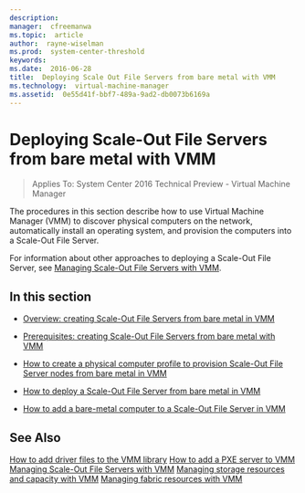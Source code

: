 ```yaml
---
description:  
manager:  cfreemanwa
ms.topic:  article
author:  rayne-wiselman
ms.prod:  system-center-threshold
keywords:  
ms.date:  2016-06-28
title:  Deploying Scale Out File Servers from bare metal with VMM
ms.technology:  virtual-machine-manager
ms.assetid:  0e55d41f-bbf7-489a-9ad2-db0073b6169a
---
```


# Deploying Scale-Out File Servers from bare metal with VMM

>Applies To: System Center 2016 Technical Preview - Virtual Machine Manager

The procedures in this section describe how to use Virtual Machine Manager (VMM) to discover physical computers on the network, automatically install an operating system, and provision the computers into a Scale-Out File Server.

For information about other approaches to deploying a Scale-Out File Server, see [Managing Scale-Out File Servers with VMM](Managing-Scale-Out-File-Servers-with-VMM.md).

## In this section

-   [Overview: creating Scale-Out File Servers from bare metal in VMM](Overview--creating-Scale-Out-File-Servers-from-bare-metal-in-VMM.md)

-   [Prerequisites: creating Scale-Out File Servers from bare metal with VMM](Prerequisites--creating-Scale-Out-File-Servers-from-bare-metal-with-VMM.md)

-   [How to create a physical computer profile to provision Scale-Out File Server nodes from bare metal in VMM](How-to-create-a-physical-computer-profile-to-provision-Scale-Out-File-Server-nodes-from-bare-metal-in-VMM.md)

-   [How to deploy a Scale-Out File Server from bare metal in VMM](How-to-deploy-a-Scale-Out-File-Server-from-bare-metal-in-VMM.md)

-   [How to add a bare-metal computer to a Scale-Out File Server in VMM](How-to-add-a-bare-metal-computer-to-a-Scale-Out-File-Server-in-VMM.md)

## See Also
[How to add driver files to the VMM library](How-to-add-driver-files-to-the-VMM-library.md)
[How to add a PXE server to VMM](How-to-add-a-PXE-server-to-VMM.md)
[Managing Scale-Out File Servers with VMM](Managing-Scale-Out-File-Servers-with-VMM.md)
[Managing storage resources and capacity with VMM](Managing-storage-resources-and-capacity-with-VMM.md)
[Managing fabric resources with VMM](Managing-fabric-resources-with-VMM.md)



